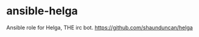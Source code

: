 ansible-helga
=============

Ansible role for Helga, THE irc bot. https://github.com/shaunduncan/helga

